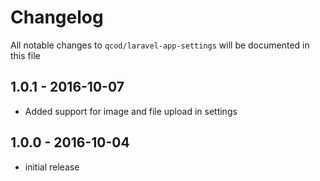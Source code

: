 # Changelog

All notable changes to `qcod/laravel-app-settings` will be documented in this file

## 1.0.1 - 2016-10-07

- Added support for image and file upload in settings

## 1.0.0 - 2016-10-04

- initial release
